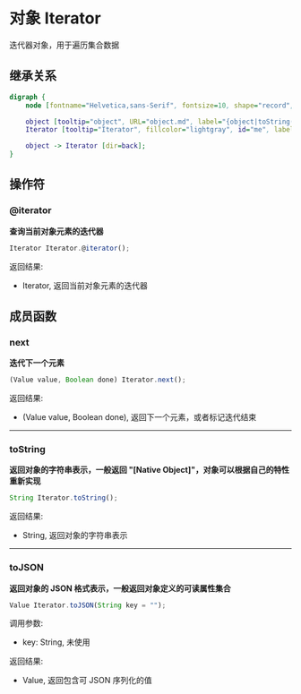# 对象 Iterator
迭代器对象，用于遍历集合数据

## 继承关系
```dot
digraph {
    node [fontname="Helvetica,sans-Serif", fontsize=10, shape="record", style="filled", fillcolor="white"];

    object [tooltip="object", URL="object.md", label="{object|toString()\ltoJSON()\l}"];
    Iterator [tooltip="Iterator", fillcolor="lightgray", id="me", label="{Iterator|iterator()\l|next()\l}"];

    object -> Iterator [dir=back];
}
```

## 操作符
        
### @iterator
**查询当前对象元素的迭代器**

```JavaScript
Iterator Iterator.@iterator();
```

返回结果:
* Iterator, 返回当前对象元素的迭代器

## 成员函数
        
### next
**迭代下一个元素**

```JavaScript
(Value value, Boolean done) Iterator.next();
```

返回结果:
* (Value value, Boolean done), 返回下一个元素，或者标记迭代结束

--------------------------
### toString
**返回对象的字符串表示，一般返回 "[Native Object]"，对象可以根据自己的特性重新实现**

```JavaScript
String Iterator.toString();
```

返回结果:
* String, 返回对象的字符串表示

--------------------------
### toJSON
**返回对象的 JSON 格式表示，一般返回对象定义的可读属性集合**

```JavaScript
Value Iterator.toJSON(String key = "");
```

调用参数:
* key: String, 未使用

返回结果:
* Value, 返回包含可 JSON 序列化的值

